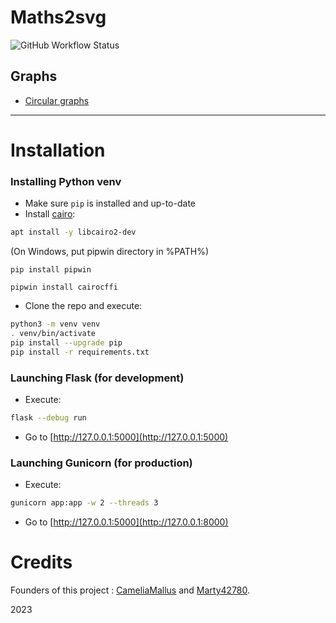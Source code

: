 # Maths2svg

![GitHub Workflow Status](https://img.shields.io/github/workflow/status/Marty42780/Maths2SVG/docker_build?logo=Github)

## Graphs

- [Circular graphs](Maths2SVG/README.md)

-----------------

# Installation

### Installing Python venv

- Make sure `pip` is installed and up-to-date
- Install [cairo](https://www.cairographics.org/):
```bash
apt install -y libcairo2-dev
```
(On Windows, put pipwin directory in %PATH%)
```
pip install pipwin

pipwin install cairocffi
```

- Clone the repo and execute: 
```bash
python3 -m venv venv
. venv/bin/activate
pip install --upgrade pip
pip install -r requirements.txt
```

### Launching Flask (for development)

- Execute: 
```bash
flask --debug run
```
- Go to [http://127.0.0.1:5000](http://127.0.0.1:5000)

### Launching Gunicorn (for production)

- Execute:
```bash
gunicorn app:app -w 2 --threads 3 
```
- Go to [http://127.0.0.1:5000](http://127.0.0.1:8000)

# Credits

Founders of this project : [CameliaMallus](https://github.com/CameliaMallus) and [Marty42780](https://github.com/Marty42780).

2023
